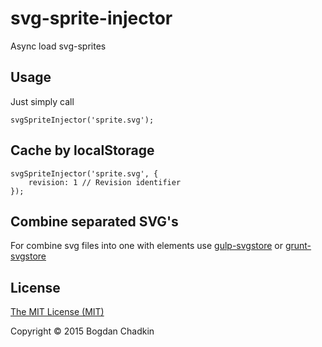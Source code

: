 # svg-sprite-injector
Async load svg-sprites

## Usage

Just simply call
```
svgSpriteInjector('sprite.svg');
```

## Cache by localStorage

```
svgSpriteInjector('sprite.svg', {
	revision: 1 // Revision identifier
});
```

## Combine separated SVG's

For combine svg files into one with <symbol> elements use
[gulp-svgstore](https://github.com/w0rm/gulp-svgstore)
or
[grunt-svgstore](https://github.com/FWeinb/grunt-svgstore)

## License

[The MIT License (MIT)](LICENSE)

Copyright &copy; 2015 Bogdan Chadkin
